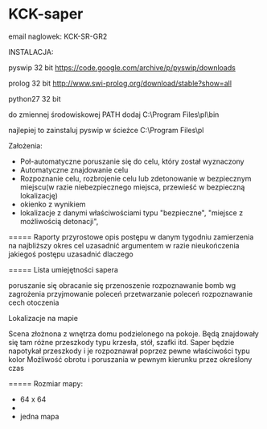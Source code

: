 ﻿# KCK-saper
email naglowek:
KCK-SR-GR2

INSTALACJA:

pyswip 32 bit https://code.google.com/archive/p/pyswip/downloads

prolog 32 bit http://www.swi-prolog.org/download/stable?show=all

python27 32 bit 

do zmiennej środowiskowej PATH dodaj C:\Program Files\pl\bin

najlepiej to zainstaluj pyswip w ścieżce C:\Program Files\pl


Założenia:
- Poł-automatyczne poruszanie się do celu, który został wyznaczony
- Automatyczne znajdowanie celu
- Rozpoznanie celu, rozbrojenie celu lub zdetonowanie w bezpiecznym miejscu(w razie niebezpiecznego miejsca, przewieść w bezpieczną lokalizację)
- okienko z wynikiem 
- lokalizacje z danymi właściwościami typu "bezpieczne", "miejsce z możliwością detonacji", 

=====
Raporty przyrostowe
opis postępu w danym tygodniu
zamierzenia na najbliższy okres
cel uzasadnić argumentem
w razie nieukończenia jakiegoś postępu uzasadnić dlaczego

=====
Lista umiejętności sapera

poruszanie się
obracanie się 
przenoszenie
rozpoznawanie bomb wg zagrożenia
przyjmowanie poleceń
przetwarzanie poleceń
rozpoznawanie cech otoczenia

Lokalizacje na mapie

Scena złożnona z wnętrza domu podzielonego na pokoje.
Będą znajdowały się tam różne przeszkody typu krzesła, stół, szafki itd.
Saper będzie napotykał przeszkody i je rozpoznawał poprzez pewne właściwości typu kolor
Możliwość obrotu i poruszania w pewnym kierunku przez określony czas





=====
Rozmiar mapy:
- 64 x 64
- 
- jedna mapa
